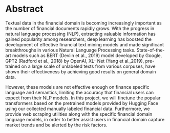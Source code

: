 # Abstract

Textual data in the financial domain is becoming increasingly important as the number of financial documents rapidly grows. With the progress in natural language processing (NLP), extracting valuable information has gained popularity among researchers, deep learning has boosted the development of effective financial text mining models and made significant breakthroughs in various Natural Language Processing tasks. State-of-the-art models such as BERT (Devlin et al., 2019) model developed by Google, GPT2 (Radford et al., 2018) by OpenAI, XL- Net (Yang et al.,2019), pre-trained on a large scale of unlabeled texts from various corpuses, have shown their effectiveness by achieving good results on general domain data. 

However, these models are not effective enough on finance specific language and semantics, limiting the accuracy that financial users can expect from their NLP models. In this project, we will finetune the popular transformers based on the pretrained models provided by Hugging Face using our collected manually labeled financial data. Furthermore, we provide web scraping utilities along with the specific financial domain language models, in order to better assist users in financial domain capture market trends and be alerted by the risk factors.
